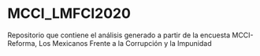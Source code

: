 # MCCI_LMFCI2020
Repositorio que contiene el análisis generado a partir de la encuesta MCCI-Reforma, Los Mexicanos Frente a la Corrupción y la Impunidad
